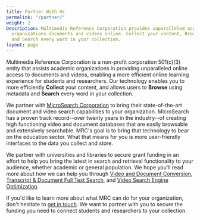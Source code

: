 ```yaml
---
title: Partner With Us
permalink: "/partner/"
weight: 2
Description: Multimedia Reference Corporation provides unparalleled access to your
  organizations documents and videos online. Collect your content, Browse using metadata,
  and Search every word in your collection.
layout: page
---
```


Multimedia Reference Corporation is a non-profit corporation 501(c)(3) entity that assists academic organizations in providing unparalleled online access to documents and videos, enabling a more efficient online learning experience for students and researchers.
Our technology enables you to more efficiently **Collect** your content, and allows users to **Browse** using metadata and **Search** every word in your collection.

We partner with [MicroSearch Corporation](http://www.microsearch.net) to bring their state-of-the-art document and video search capabilities to your organization. MicroSearch has a proven track record--over twenty years in the industry--of creating high functioning video and document databases that are easily browsable and extensively searchable. MRC's goal is to bring that technology to bear on the education sector. What that means for you is more user-friendly interfaces to the data you collect and store.

We partner with universities and libraries to secure grant funding in an effort to help you bring the latest in search and retrieval functionality to your audience, whether academic or general population. We hope you'll read more about how we can help you through [Video and Document Conversion](/services/video-document-conversion/), [Transcript & Document Full Text Search](/services/search/), and [Video Search Engine Optimization](/services/seo/).

If you'd like to learn more about what MRC can do for your organization, don't hesitate to [get in touch](/contact/). We want to partner with you to secure the funding you need to connect students and researchers to your collection.
